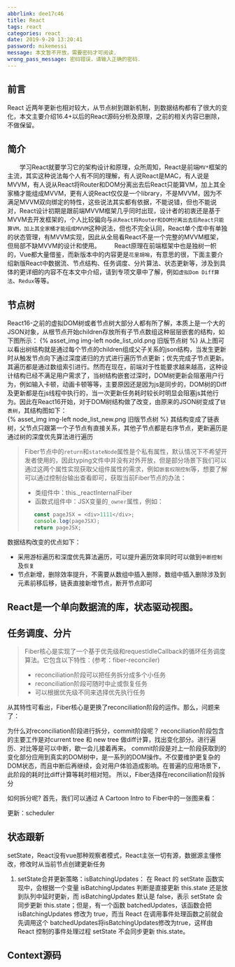 ```yaml
---
abbrlink: dee17c46
title: React
tags: react
categories: react
date: 2019-9-20 13:20:41
password: mikemessi
message: 本文暂不开放，需要密码才可阅读.
wrong_pass_message: 密码错误，请输入正确的密码.
---
```

## 前言
React 近两年更新也相对较大，从节点树到跟新机制，到数据结构都有了很大的变化，本文主要介绍16.4+以后的React源码分析及原理，之前的相关内容已删除，不做保留。

## 简介
&emsp;&emsp;学习React就要学习它的架构设计和原理，众所周知，React是前端`MV*`框架的主流，其实这种说法每个人有不同的理解，有人说React是MAC，有人说是MVVM，有人说从React将Router和DOM分离出去后React只能算VM，加上其全家桶才能组成MVVM，更有人说React仅仅是一个library，不是MVVM，因为不满足MVVM双向绑定的特性，这些说法其实都有依据，不能说错，但也不能说对，React设计初期是跟前端MVVM框架几乎同时出现，设计者的初衷还是基于MVVM去开发框架的，个人比较偏向与`从React将Router和DOM分离出去后React只能算VM，加上其全家桶才能组成MVVM`这种说法，但也不完全认同，React单个库中有单独的状态管理，有MVVM实现，因此从全局看React不是一个完整的MVVM框架，但局部不缺MVVM的设计和使用。
&emsp;&emsp;React原理在前端框架中也是独树一帜的，Vue都大量借鉴，而新版本中的内容更是`花里胡哨`，有意思的很，下面主要介绍新版React中数据流、节点结构、任务调度、分片算法、状态更新等，涉及到具体的更详细的内容不在本文中介绍，请到专项文章中了解，例如`虚拟Dom Diff算法`、`Redux`等等。

## 节点树
React16-之前的虚拟DOM树或者节点树大部分人都有所了解，本质上是一个大的JSON对象，从根节点开始children存放所有子节点数组这种层层嵌套的结构，如下图所示：
{% asset_img img-left node_list_old.png 旧版节点树 %}
从上图可以看出树结构就是通过每个节点的children组成父子关系的json结构，当发生更新时从触发节点向下通过深度递归的方式进行遍历节点更新；优先完成子节点更新。其遍历都是通过数组索引进行。然而在现在，前端对于性能要求越来越高，这种设计结构已经不满足用户需求了，当树结构嵌套过深时，DOM树更新会阻塞用户行为，例如输入卡顿，动画卡顿等等，主要原因还是因为js是同步的，DOM树的Diff及更新都是在js线程中执行的，当一次更新任务耗时较长时明显会阻塞js其他行为。因此在React16开始，对于DOM树结构做了改变，由原来的JSON树变成了`链表树`，其结构图如下：  
{% asset_img img-left node_list_new.png 旧版节点树 %}
其结构变成了链表树，父节点只跟第一个子节点有直接关系，其他子节点都是右序节点，更新遍历是通过树的深度优先算法进行遍历
> Fiber节点中的`return`和`stateNode`属性是个私有属性，默认情况下不希望开发者使用的，因此typing文件中并没有对外开放，但是部分场景下我们可以通过这两个属性实现获取父组件属性的需求，例如`嵌套权限控制`等，想要了解可以通过控制台输出查看即可，获取当前Fiber节点的办法：
> - 类组件中：this._reactInternalFiber 
> - 函数式组件中：JSX变量的`_owner`属性，例如：
> ```typescript
>    const pageJSX = <div>1111</div>;
>    console.log(pageJSX);
>    return pageJSX;
> ```

数据结构改变的优点如下：
- 采用游标遍历和深度优先算法遍历，可以提升遍历效率同时可以做到`中断控制`及`恢复`
- 节点新增，删除效率提升，不需要从数组中插入删除，数组中插入删除涉及到元素前移后移，链表直接新增节点，断开节点即可

## React是一个单向数据流的库，状态驱动视图。

## 任务调度、分片
> Fiber核心是实现了一个基于优先级和requestIdleCallback的循环任务调度算法。它包含以下特性：(参考：fiber-reconciler)
> - reconciliation阶段可以把任务拆分成多个小任务
> - reconciliation阶段可随时中止或恢复任务
> - 可以根据优先级不同来选择优先执行任务

从其特性可看出，Fiber核心是更换了reconciliation阶段的运作。那么，问题来了：

为什么对reconciliation阶段进行拆分，commit阶段呢？
reconciliation阶段包含的主要工作是对current tree 和 new tree 做diff计算，找出变化部分。进行遍历、对比等是可以中断，歇一会儿接着再来。
commit阶段是对上一阶段获取到的变化部分应用到真实的DOM树中，是一系列的DOM操作。不仅要维护更复杂的DOM状态，而且中断后再继续，会对用户体验造成影响。在普遍的应用场景下，此阶段的耗时比diff计算等耗时相对短。
所以，Fiber选择在reconciliation阶段拆分

如何拆分呢?
首先，我们可以通过 A Cartoon Intro to Fiber中的一张图来看：



更新：scheduler  

## 状态跟新
setState，React没有vue那种观察者模式，React主张一切有源，数据源主懂修改，修改时从当前节点创建更新任务

1. setState合并更新策略：isBatchingUpdates：
在 React 的 setState 函数实现中，会根据一个变量 isBatchingUpdates 判断是直接更新 this.state 还是放到队列中延时更新，而 isBatchingUpdates 默认是 false，表示 setState 会同步更新 this.state；但是，有一个函数 batchedUpdates，该函数会把 isBatchingUpdates 修改为 true，而当 React 在调用事件处理函数之前就会先调用这个 batchedUpdates将isBatchingUpdates修改为true，这样由 React 控制的事件处理过程 setState 不会同步更新 this.state。

## Context源码
